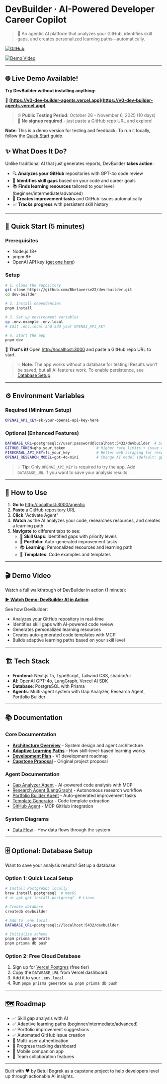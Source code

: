 # DevBuilder · AI-Powered Developer Career Copilot

> 🎯 An agentic AI platform that analyzes your GitHub, identifies skill gaps, and creates personalized learning paths—automatically.

[![GitHub](https://img.shields.io/badge/GitHub-Repository-181717?style=flat&logo=github)](https://github.com/Bbetaverse22/dev-builder)

[![Demo Video](https://img.shields.io/badge/▶️_Watch_Demo-Tella-FF6B6B?style=for-the-badge&logo=play&logoColor=white)](https://www.tella.tv/video/betuls-dev-builder-demo-video-1oo2)

---

## 🌐 **Live Demo Available!**

**Try DevBuilder without installing anything:**

🔗 **[https://v0-dev-builder-agents.vercel.app](https://v0-dev-builder-agents.vercel.app)**

> ⏰ **Public Testing Period:** October 28 - November 6, 2025 (10 days)  
> 📝 **No signup required** - just paste a GitHub repo URL and explore!

**Note:** This is a demo version for testing and feedback. To run it locally, follow the [Quick Start](#-quick-start-5-minutes) guide.

## ✨ What Does It Do?

Unlike traditional AI that just generates reports, DevBuilder **takes action**:

- 🔍 **Analyzes your GitHub** repositories with GPT-4o code review
- 🎯 **Identifies skill gaps** based on your code and career goals
- 📚 **Finds learning resources** tailored to your level (beginner/intermediate/advanced)
- 🚀 **Creates improvement tasks** and GitHub issues automatically
- 📈 **Tracks progress** with persistent skill history

---

## 🚀 Quick Start (5 minutes)

### Prerequisites
- Node.js 18+ 
- pnpm 8+
- OpenAI API key ([get one here](https://platform.openai.com/api-keys))

### Setup

```bash
# 1. Clone the repository
git clone https://github.com/Bbetaverse22/dev-builder.git
cd dev-builder

# 2. Install dependencies
pnpm install

# 3. Set up environment variables
cp .env.example .env.local
# Edit .env.local and add your OPENAI_API_KEY

# 4. Start the app
pnpm dev
```

🎉 **That's it!** Open [http://localhost:3000](http://localhost:3000) and paste a GitHub repo URL to start.

> 💡 **Note**: The app works without a database for testing! Results won't be saved, but all AI features work. To enable persistence, see [Database Setup](#optional-database-setup).

---

## ⚙️ Environment Variables

### Required (Minimum Setup)
```bash
OPENAI_API_KEY=sk-your-openai-api-key-here
```

### Optional (Enhanced Features)
```bash
DATABASE_URL=postgresql://user:password@localhost:5432/devbuilder  # Save results
GITHUB_TOKEN=ghp_your_token              # Higher rate limits + issue creation
FIRECRAWL_API_KEY=fc_your_key            # Better web scraping for research
OPENAI_RESEARCH_MODEL=gpt-4o-mini        # Change AI model (default: gpt-4o-mini)
```

> 💡 **Tip**: Only `OPENAI_API_KEY` is required to try the app. Add `DATABASE_URL` if you want to save your analysis results.

---

## 📖 How to Use

1. **Go to** [http://localhost:3000/agentic](http://localhost:3000/agentic)
2. **Paste** a GitHub repository URL
3. **Click** "Activate Agent"
4. **Watch** as the AI analyzes your code, researches resources, and creates a learning path
5. **Navigate** to different tabs to see:
   - 🎯 **Skill Gaps**: Identified gaps with priority levels
   - 🚀 **Portfolio**: Auto-generated improvement tasks
   - 📚 **Learning**: Personalized resources and learning path
   - 📝 **Templates**: Code examples and templates

---

## 🎬 Demo Video

Watch a full walkthrough of DevBuilder in action (1 minute):

**[▶️ Watch Demo: DevBuilder AI in Action](https://www.tella.tv/video/betuls-dev-builder-demo-video-1oo2)**

See how DevBuilder:
- Analyzes your GitHub repository in real-time
- Identifies skill gaps with AI-powered code review
- Generates personalized learning resources
- Creates auto-generated code templates with MCP
- Builds adaptive learning paths based on your skill level

---

## 🏗️ Tech Stack

- **Frontend**: Next.js 15, TypeScript, Tailwind CSS, shadcn/ui
- **AI**: OpenAI GPT-4o, LangGraph, Vercel AI SDK
- **Database**: PostgreSQL with Prisma
- **Agents**: Multi-agent system with Gap Analyzer, Research Agent, Portfolio Builder

---

## 📚 Documentation

### Core Documentation
- **[Architecture Overview](docs/AGENTIC_IMPLEMENTATION_SUMMARY.md)** - System design and agent architecture
- **[Adaptive Learning Paths](docs/ADAPTIVE_LEARNING_PATHS.md)** - How skill-level-based learning works
- **[Development Plan](docs/V1_DEVELOPMENT_PLAN.md)** - V1 development roadmap
- **[Capstone Proposal](docs/CAPSTONE_PROPOSAL.md)** - Original project proposal

### Agent Documentation
- [Gap Analyzer Agent](docs/agents/gap-analyzer.md) - AI-powered code analysis with MCP
- [Research Agent (LangGraph)](docs/agents/langgraph-research-agent.md) - Autonomous research workflow
- [Portfolio Builder Agent](docs/agents/portfolio-builder.md) - Auto-generated improvement tasks
- [Template Generator](docs/agents/template-example-generator.md) - Code template extraction
- [GitHub Agent](docs/agents/github-agent.md) - MCP GitHub integration

### System Diagrams
- [Data Flow](docs/data-flow.md) - How data flows through the system

---

## 🗄️ Optional: Database Setup

Want to save your analysis results? Set up a database:

### Option 1: Quick Local Setup
```bash
# Install PostgreSQL locally
brew install postgresql  # macOS
# or apt-get install postgresql  # Linux

# Create database
createdb devbuilder

# Add to .env.local
DATABASE_URL=postgresql://localhost:5432/devbuilder

# Initialize schema
pnpm prisma generate
pnpm prisma db push
```

### Option 2: Free Cloud Database
1. Sign up for [Vercel Postgres](https://vercel.com/docs/storage/vercel-postgres/quickstart) (free tier)
2. Copy the `DATABASE_URL` from Vercel dashboard
3. Add it to your `.env.local`
4. Run `pnpm prisma generate && pnpm prisma db push`

---

## 🗺️ Roadmap

- ✅ Skill gap analysis with AI
- ✅ Adaptive learning paths (beginner/intermediate/advanced)
- ✅ Portfolio improvement suggestions
- ✅ Automated GitHub issue creation
- 🚧 Multi-user authentication
- 🚧 Progress tracking dashboard
- 📅 Mobile companion app
- 📅 Team collaboration features

---

Built with ❤️ by Betul Bogrek as a capstone project to help developers level up through actionable AI insights.
